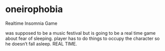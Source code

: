 # oneirophobia
Realtime Insomnia Game

was supposed to be a music festival but is going to be a real time game about fear of sleeping. player has to do things to occupy the character so he doesn’t fall asleep. REAL TIME.
